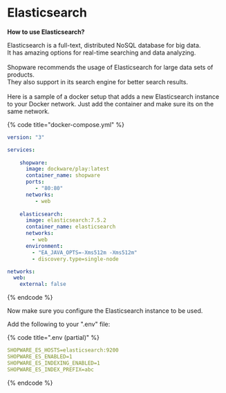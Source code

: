 # Elasticsearch

**How to use Elasticsearch?**

Elasticsearch is a full-text, distributed NoSQL database for big data.\
It has amazing options for real-time searching and data analyzing.\
\
Shopware recommends the usage of Elasticsearch for large data sets of products.\
They also support in its search engine for better search results.\
\
Here is a sample of a docker setup that adds a new Elasticsearch instance to your Docker network. Just add the container and make sure its on the same network.

{% code title="docker-compose.yml" %}
```yaml
version: "3"

services:
        
    shopware:
      image: dockware/play:latest
      container_name: shopware
      ports:
         - "80:80"
      networks:
         - web
      
    elasticsearch:
      image: elasticsearch:7.5.2
      container_name: elasticsearch
      networks:
        - web
      environment:
        - "EA_JAVA_OPTS=-Xms512m -Xms512m"
        - discovery.type=single-node

networks:
  web:
    external: false
```
{% endcode %}

Now make sure you configure the Elasticsearch instance to be used.

Add the following to your ".env" file:

{% code title=".env (partial)" %}
```yaml
SHOPWARE_ES_HOSTS=elasticsearch:9200
SHOPWARE_ES_ENABLED=1
SHOPWARE_ES_INDEXING_ENABLED=1
SHOPWARE_ES_INDEX_PREFIX=abc
```
{% endcode %}
